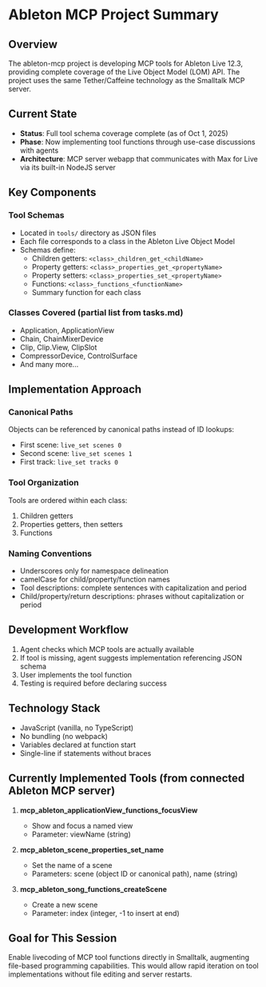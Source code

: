 # Ableton MCP Project Summary

## Overview
The ableton-mcp project is developing MCP tools for Ableton Live 12.3, providing complete coverage of the Live Object Model (LOM) API. The project uses the same Tether/Caffeine technology as the Smalltalk MCP server.

## Current State
- **Status**: Full tool schema coverage complete (as of Oct 1, 2025)
- **Phase**: Now implementing tool functions through use-case discussions with agents
- **Architecture**: MCP server webapp that communicates with Max for Live via its built-in NodeJS server

## Key Components

### Tool Schemas
- Located in `tools/` directory as JSON files
- Each file corresponds to a class in the Ableton Live Object Model
- Schemas define:
  - Children getters: `<class>_children_get_<childName>`
  - Property getters: `<class>_properties_get_<propertyName>`
  - Property setters: `<class>_properties_set_<propertyName>`
  - Functions: `<class>_functions_<functionName>`
  - Summary function for each class

### Classes Covered (partial list from tasks.md)
- Application, ApplicationView
- Chain, ChainMixerDevice
- Clip, Clip.View, ClipSlot
- CompressorDevice, ControlSurface
- And many more...

## Implementation Approach

### Canonical Paths
Objects can be referenced by canonical paths instead of ID lookups:
- First scene: `live_set scenes 0`
- Second scene: `live_set scenes 1`
- First track: `live_set tracks 0`

### Tool Organization
Tools are ordered within each class:
1. Children getters
2. Properties getters, then setters
3. Functions

### Naming Conventions
- Underscores only for namespace delineation
- camelCase for child/property/function names
- Tool descriptions: complete sentences with capitalization and period
- Child/property/return descriptions: phrases without capitalization or period

## Development Workflow
1. Agent checks which MCP tools are actually available
2. If tool is missing, agent suggests implementation referencing JSON schema
3. User implements the tool function
4. Testing is required before declaring success

## Technology Stack
- JavaScript (vanilla, no TypeScript)
- No bundling (no webpack)
- Variables declared at function start
- Single-line if statements without braces

## Currently Implemented Tools (from connected Ableton MCP server)

1. **mcp_ableton_applicationView_functions_focusView**
   - Show and focus a named view
   - Parameter: viewName (string)

2. **mcp_ableton_scene_properties_set_name**
   - Set the name of a scene
   - Parameters: scene (object ID or canonical path), name (string)

3. **mcp_ableton_song_functions_createScene**
   - Create a new scene
   - Parameter: index (integer, -1 to insert at end)

## Goal for This Session
Enable livecoding of MCP tool functions directly in Smalltalk, augmenting file-based programming capabilities. This would allow rapid iteration on tool implementations without file editing and server restarts.

